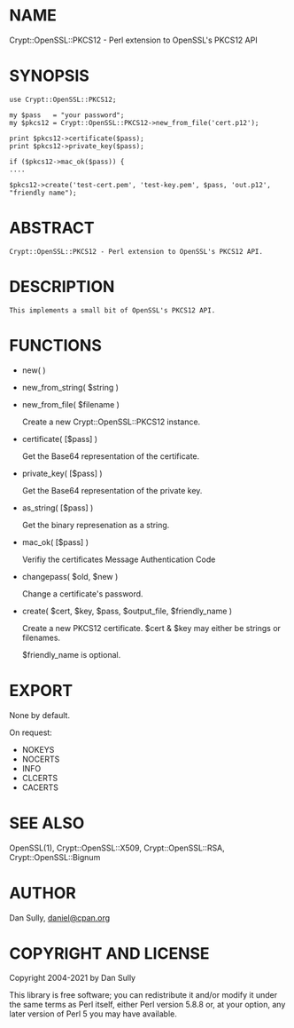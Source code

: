 # NAME

Crypt::OpenSSL::PKCS12 - Perl extension to OpenSSL's PKCS12 API

# SYNOPSIS

    use Crypt::OpenSSL::PKCS12;

    my $pass   = "your password";
    my $pkcs12 = Crypt::OpenSSL::PKCS12->new_from_file('cert.p12');

    print $pkcs12->certificate($pass);
    print $pkcs12->private_key($pass);

    if ($pkcs12->mac_ok($pass)) {
    ....

    $pkcs12->create('test-cert.pem', 'test-key.pem', $pass, 'out.p12', "friendly name");

# ABSTRACT

    Crypt::OpenSSL::PKCS12 - Perl extension to OpenSSL's PKCS12 API.

# DESCRIPTION

    This implements a small bit of OpenSSL's PKCS12 API.

# FUNCTIONS

- new( )
- new\_from\_string( $string )
- new\_from\_file( $filename )

    Create a new Crypt::OpenSSL::PKCS12 instance.

- certificate( \[$pass\] )

    Get the Base64 representation of the certificate.

- private\_key( \[$pass\] )

    Get the Base64 representation of the private key.

- as\_string( \[$pass\] )

    Get the binary represenation as a string.

- mac\_ok( \[$pass\] )

    Verifiy the certificates Message Authentication Code

- changepass( $old, $new )

    Change a certificate's password.

- create( $cert, $key, $pass, $output\_file, $friendly\_name )

    Create a new PKCS12 certificate. $cert & $key may either be strings or filenames.

    $friendly\_name is optional.

# EXPORT

None by default.

On request:

- NOKEYS
- NOCERTS
- INFO
- CLCERTS
- CACERTS

# SEE ALSO

OpenSSL(1), Crypt::OpenSSL::X509, Crypt::OpenSSL::RSA, Crypt::OpenSSL::Bignum

# AUTHOR

Dan Sully, <daniel@cpan.org>

# COPYRIGHT AND LICENSE

Copyright 2004-2021 by Dan Sully

This library is free software; you can redistribute it and/or modify
it under the same terms as Perl itself, either Perl version 5.8.8 or,
at your option, any later version of Perl 5 you may have available.
